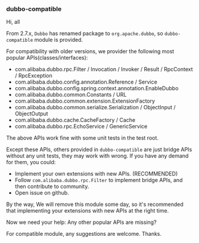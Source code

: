 ### dubbo-compatible

Hi, all

From 2.7.x, `Dubbo` has renamed package to `org.apache.dubbo`, so `dubbo-compatible` module is provided.

For compatibility with older versions, we provider the following most popular APIs(classes/interfaces):

* com.alibaba.dubbo.rpc.Filter / Invocation / Invoker / Result / RpcContext / RpcException
* com.alibaba.dubbo.config.annotation.Reference / Service
* com.alibaba.dubbo.config.spring.context.annotation.EnableDubbo
* com.alibaba.dubbo.common.Constants / URL
* com.alibaba.dubbo.common.extension.ExtensionFactory
* com.alibaba.dubbo.common.serialize.Serialization / ObjectInput / ObjectOutput
* com.alibaba.dubbo.cache.CacheFactory / Cache
* com.alibaba.dubbo.rpc.EchoService / GenericService

The above APIs work fine with some unit tests in the test root. 

Except these APIs, others provided in `dubbo-compatible` are just bridge APIs without any unit tests, they may work with wrong. If you have any demand for them, you could: 

* Implement your own extensions with new APIs. (RECOMMENDED) 
* Follow `com.alibaba.dubbo.rpc.Filter` to implement bridge APIs, and then contribute to community. 
* Open issue on github.

By the way, We will remove this module some day, so it's recommended that implementing your extensions with new APIs at the right time. 

Now we need your help: Any other popular APIs are missing?

For compatible module, any suggestions are welcome. Thanks.